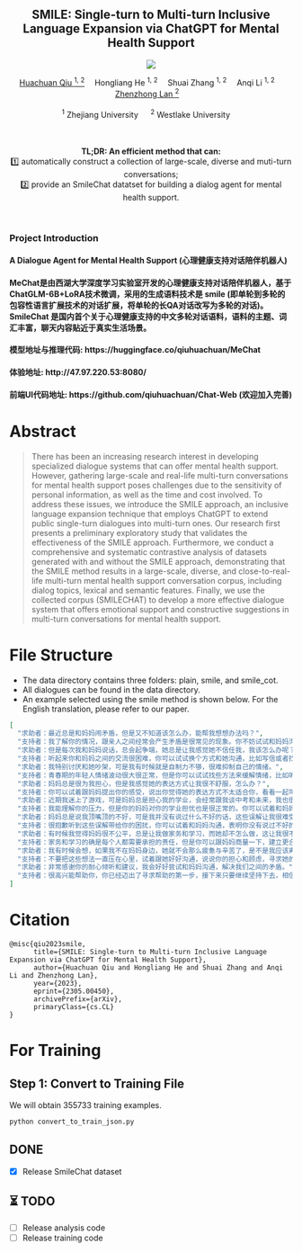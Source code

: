 <div align="center">

<h2>
    SMILE: Single-turn to Multi-turn Inclusive Language Expansion via ChatGPT for Mental Health Support
</h2>

<a href='https://arxiv.org/pdf/2305.00450.pdf'><img src='https://img.shields.io/badge/ArXiv-2305.00450-red'></a>

<div>
    <a href='https://scholar.google.com/citations?user=UCx7h5YAAAAJ&hl=en' target='_blank'>Huachuan Qiu <sup>1, 2</sup></a>&emsp;
    <span>Hongliang He <sup>1, 2</sup></span>&emsp;
    <span>Shuai Zhang <sup>1, 2</sup></span>&emsp;
    <span>Anqi Li <sup>1, 2</sup></span>&emsp;
    <a href='https://scholar.google.com/citations?user=tlDABkgAAAAJ&hl=en&oi=ao' target='_blank'>Zhenzhong Lan <sup>2</sup></a>&emsp;
</div>

<br>

<div>
    <sup>1</sup> Zhejiang University &emsp; <sup>2</sup> Westlake University &emsp;
</div>

<br>
<br>

<b>TL;DR: An efficient method that can:</b>  
1️⃣ automatically construct a collection of large-scale, diverse and muti-turn conversations;<br>
2️⃣ provide an SmileChat datatset for building a dialog agent for mental health support.

<br>
</div>

<h3>Project Introduction</h3>
<h4>A Dialogue Agent for Mental Health Support (心理健康支持对话陪伴机器人)</h4>
<h4>MeChat是由西湖大学深度学习实验室开发的心理健康支持对话陪伴机器人，基于ChatGLM-6B+LoRA技术微调，采用的生成语料技术是 smile (即单轮到多轮的包容性语言扩展技术的对话扩展，将单轮的长QA对话改写为多轮的对话)。SmileChat 是国内首个关于心理健康支持的中文多轮对话语料，语料的主题、词汇丰富，聊天内容贴近于真实生活场景。</h4>
<h4>模型地址与推理代码: https://huggingface.co/qiuhuachuan/MeChat</h4>
<h4>体验地址: http://47.97.220.53:8080/</h4>
<h4>前端UI代码地址: https://github.com/qiuhuachuan/Chat-Web (欢迎加入完善)</h4>

<div></div>

# Abstract

> There has been an increasing research interest in developing specialized dialogue systems that can offer mental health support. However, gathering large-scale and real-life multi-turn conversations for mental health support poses challenges due to the sensitivity of personal information, as well as the time and cost involved. To address these issues, we introduce the SMILE approach, an inclusive language expansion technique that employs ChatGPT to extend public single-turn dialogues into multi-turn ones. Our research first presents a preliminary exploratory study that validates the effectiveness of the SMILE approach. Furthermore, we conduct a comprehensive and systematic contrastive analysis of datasets generated with and without the SMILE approach, demonstrating that the SMILE method results in a large-scale, diverse, and close-to-real-life multi-turn mental health support conversation corpus, including dialog topics, lexical and semantic features. Finally, we use the collected corpus (SMILECHAT) to develop a more effective dialogue system that offers emotional support and constructive suggestions in multi-turn conversations for mental health support.

# File Structure

- The data directory contains three folders: plain, smile, and smile_cot.
- All dialogues can be found in the data directory.
- An example selected using the smile method is shown below. For the English translation, please refer to our paper.

```JSON
[
  "求助者：最近总是和妈妈闹矛盾，但是又不知道该怎么办，能帮我想想办法吗？",
  "支持者：我了解你的情况，跟亲人之间经常会产生矛盾是很常见的现象。你不妨试试和妈妈沟通一下，平静地提出自己的疑惑和不满，看看能否解决矛盾。",
  "求助者：但是每次我和妈妈说话，总会起争端，她总是让我感觉她不信任我，我该怎么办呢？",
  "支持者：听起来你和妈妈之间的交流很困难，你可以试试换个方式和她沟通，比如写信或者找一个更加中立的人一起协调谈话，让大家都有更好的表达机会。",
  "求助者：我特别讨厌和她吵架，可是我有时候就是自制力不够，很难抑制自己的情绪。",
  "支持者：青春期的年轻人情绪波动很大很正常，但是你可以试试找些方法来缓解情绪，比如听听音乐、看看书等等，使自己情绪更稳定。",
  "求助者：妈妈总是很为我担心，但是我感觉她的表达方式让我很不舒服，怎么办？",
  "支持者：你可以试着跟妈妈提出你的感受，说出你觉得她的表达方式不太适合你，看看一起可以找到一个更好的沟通方式。",
  "求助者：近期我迷上了游戏，可是妈妈总是担心我的学业，会经常跟我谈中考和未来，我也很焦虑。",
  "支持者：我能理解你的压力，但是你的妈妈对你的学业担忧也是很正常的。你可以试着和妈妈沟通一下，表明自己的压力和困惑，寻求她的理解和支持。",
  "求助者：妈妈总是说我顶嘴顶的不好，可是我并没有说过什么不好的话，这些误解让我很难受。",
  "支持者：很抱歉听到这些误解带给你的困扰，你可以试着和妈妈沟通，表明你没有说过不好的话，避免误解的发生。",
  "求助者：有时候我觉得妈妈很不公平，总是让我做家务和学习，而她却不怎么做，这让我很不满意。",
  "支持者：家务和学习的确是每个人都需要承担的责任，但是你可以跟妈妈商量一下，建立更合理的分工方式，让大家的负担更加均衡。",
  "求助者：我有时候会想，如果我不在妈妈身边，她就不会那么疲惫与辛苦了，是不是我应该离开她，这样她就会开心一些。",
  "支持者：不要把这些想法一直压在心里，试着跟她好好沟通，说说你的担心和顾虑，寻求她的支持和理解。离开并不会解决问题，关心和照顾妈妈也是你的责任之一。",
  "求助者：非常感谢你的耐心倾听和建议，我会好好尝试和妈妈沟通，解决我们之间的矛盾。",
  "支持者：很高兴能帮助你，你已经迈出了寻求帮助的第一步，接下来只要继续坚持下去，相信问题一定会得到好的解决。"
]
```

# Citation

```
@misc{qiu2023smile,
      title={SMILE: Single-turn to Multi-turn Inclusive Language Expansion via ChatGPT for Mental Health Support},
      author={Huachuan Qiu and Hongliang He and Shuai Zhang and Anqi Li and Zhenzhong Lan},
      year={2023},
      eprint={2305.00450},
      archivePrefix={arXiv},
      primaryClass={cs.CL}
}
```

# For Training

## Step 1: Convert to Training File

We will obtain 355733 training examples.

```Python
python convert_to_train_json.py
```

## DONE

- [x] Release SmileChat dataset

## ⏳ TODO

- [ ] Release analysis code
- [ ] Release training code

<br>
